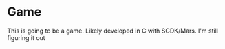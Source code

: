 # Game

This is going to be a game. Likely developed in C with SGDK/Mars. I'm still figuring it out
